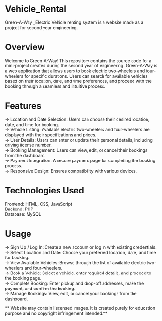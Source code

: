 # Vehicle_Rental
Green-A-Way _Electric Vehicle renting system is a website made as a  project for second year engineering.

# Overview
Welcome to Green-A-Way! This repository contains the source code for a mini-project created during the second year of engineering. Green-A-Way is a web application that allows users to book electric two-wheelers and four-wheelers for specific durations. Users can search for available vehicles based on their location, date, and time preferences, and proceed with the booking through a seamless and intuitive process.

# Features
-> Location and Date Selection: Users can choose their desired location, date, and time for booking.<br />
-> Vehicle Listing: Available electric two-wheelers and four-wheelers are displayed with their specifications and prices.<br />
-> User Details: Users can enter or update their personal details, including driving license number.<br />
-> Booking Management: Users can view, edit, or cancel their bookings from the dashboard.<br />
-> Payment Integration: A secure payment page for completing the booking process.<br />
-> Responsive Design: Ensures compatibility with various devices.<br />

# Technologies Used
Frontend: HTML, CSS, JavaScript<br />
Backend: PHP<br />
Database: MySQL<br />

# Usage
-> Sign Up / Log In: Create a new account or log in with existing credentials.<br />
-> Select Location and Date: Choose your preferred location, date, and time for booking.<br />
-> View Available Vehicles: Browse through the list of available electric two-wheelers and four-wheelers.<br />
-> Book a Vehicle: Select a vehicle, enter required details, and proceed to the booking page.<br />
-> Complete Booking: Enter pickup and drop-off addresses, make the payment, and confirm the booking.<br />
-> Manage Bookings: View, edit, or cancel your bookings from the dashboard.<br />

** Website may contain liscensed images. It is created purely for education purpose and no copyright infringement intended.**
